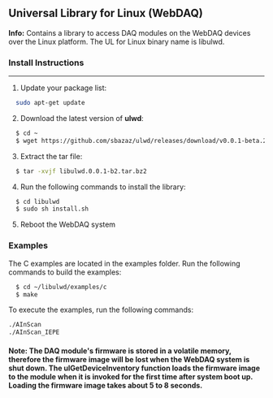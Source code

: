 ## Universal Library for Linux (WebDAQ)

**Info:** Contains a library to access DAQ modules on the WebDAQ devices over the Linux platform. The UL for Linux binary name is libulwd.

### Install Instructions
---------------------

1. Update your package list:

``` sh
  sudo apt-get update
```
  
2. Download the latest version of **ulwd**:

``` sh
  $ cd ~
  $ wget https://github.com/sbazaz/ulwd/releases/download/v0.0.1-beta.2/libulwd.0.0.1-b2.tar.bz2
```     
3. Extract the tar file:
 
``` sh
  $ tar -xvjf libulwd.0.0.1-b2.tar.bz2
```

4. Run the following commands to install the library:

``` sh
  $ cd libulwd
  $ sudo sh install.sh
```

5. Reboot the WebDAQ system

### Examples
The C examples are located in the examples folder. Run the following commands to build the examples:

``` sh
  $ cd ~/libulwd/examples/c
  $ make
```

To execute the examples, run the following commands:

``` sh
./AInScan
./AInScan_IEPE
```

#### Note: The DAQ module's firmware is stored in a volatile memory, therefore the firmware image will be lost when the WebDAQ system is shut down. The ulGetDeviceInventory function loads the firmware image to the module when it is invoked for the first time after system boot up. Loading the firmware image takes about 5 to 8 seconds.
